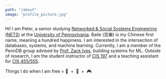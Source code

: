 ```yaml
---
path: "/about"
image: "profile_picture.jpg"
---
```

Hi! I am Peter, a senior studying [Networked &#38; Social Systems Engineering (NETS)](https://www.nets.upenn.edu/) at the [University of Pennsylvania](https://www.upenn.edu/). Baile (百樂) is my Chinese first name, meaning a hundred happiness. I am interested in the intersection of databases, systems, and machine learning. Currently, I am a member of the PennDB group advised by [Prof. Zack Ives](https://www.cis.upenn.edu/~zives/), building systems for ML. Outside of research, I am the student instructor of [CIS 197](https://www.seas.upenn.edu/~cis197/) and a teaching assistant for [CIS 455/555](https://www.cis.upenn.edu/~cis455/).

Things I do when I am free &#61; 🥊&nbsp;&nbsp;&plus;&nbsp;&nbsp;🏃&nbsp;&nbsp;&plus;&nbsp;&nbsp;🎮